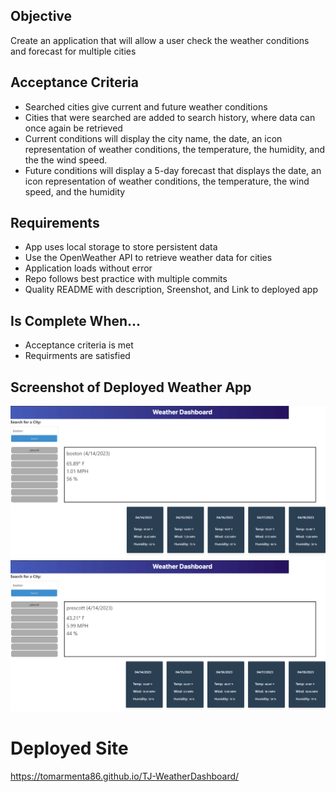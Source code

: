 ## Objective
Create an application that will allow a user check the weather conditions and forecast for multiple cities

## Acceptance Criteria
* Searched cities give current and future weather conditions
* Cities that were searched are added to search history, where data can once again be retrieved
* Current conditions will display the city name, the date, an icon representation of weather conditions, the temperature, the humidity, and the the wind speed.
* Future conditions will display a 5-day forecast that displays the date, an icon representation of weather conditions, the temperature, the wind speed, and the humidity

## Requirements
* App uses local storage to store persistent data
* Use the OpenWeather API to retrieve weather data for cities
* Application loads without error
* Repo follows best practice with multiple commits
* Quality README with description, Sreenshot, and Link to deployed app

## Is Complete When...
* Acceptance criteria is met 
* Requirments are satisfied

## Screenshot of Deployed Weather App
![Screenshot1](assets/screenshot1.png)
![Screenshot2](assets/screenshot2.png)

# Deployed Site

https://tomarmenta86.github.io/TJ-WeatherDashboard/